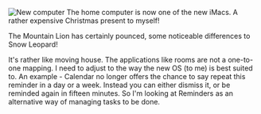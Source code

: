 ![New computer](new_computer.JPG)
The home computer is now one of the new iMacs.  A rather expensive
Christmas present to myself!

The Mountain Lion has certainly pounced, some noticeable differences
to Snow Leopard!

It's rather like moving house.  The applications like rooms are
not a one-to-one mapping.  I need to adjust to the way the new OS
(to me) is best suited to.  An example - Calendar no longer
offers the chance to say repeat this reminder in a day or a
week.  Instead you can either dismiss it, or be reminded again
in fifteen minutes.  So I'm looking at Reminders as an alternative
way of managing tasks to be done.
